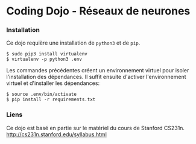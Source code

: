# Coding Dojo - Réseaux de neurones


### Installation

Ce dojo requière une installation de `python3` et de `pip`.

```
$ sudo pip3 install virtualenv
$ virtualenv -p python3 .env
```

Les commandes précédentes créent un environnement virtuel pour isoler l'installation des dépendances.
Il suffit ensuite d'activer l'environnement virtuel et d'installer les dépendances:

```
$ source .env/bin/activate
$ pip install -r requirements.txt
```


### Liens

Ce dojo est basé en partie sur le matériel du cours de Stanford CS231n. http://cs231n.stanford.edu/syllabus.html
